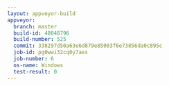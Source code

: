 ```yaml
---
layout: appveyor-build
appveyor:
  branch: master
  build-id: 48048796
  build-number: 525
  commit: 338297d50a63e6d879e85003f6e73856da0c895c
  job-id: pg0wwi32cq0y7aes
  job-number: 6
  os-name: Windows
  test-result: 0
---
```

